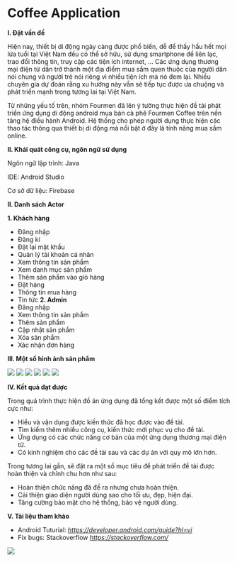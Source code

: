 # Coffee Application
**I. Đặt vần đề** 

  Hiện nay, thiết bị di động ngày càng được phổ biến, dễ để thấy hầu hết mọi lứa
tuổi tại Việt Nam đều có thể sở hữu, sử dụng smartphone để liên lạc, trao đổi thông
tin, truy cập các tiện ích internet, … Các ứng dụng thương mại điện tử dần trở thành
một địa điểm mua sắm quen thuộc của người dân nói chung và người trẻ nói riêng
vì nhiều tiện ích mà nó đem lại. Nhiều chuyên gia dự đoán rằng xu hướng này vẫn
sẽ tiếp tục được ưa chuộng và phát triển mạnh trong tương lai tại Việt Nam.

Từ những yếu tố trên, nhóm Fourmen đã lên ý tưởng thực hiện đề tài phát triển
ứng dụng di động android mua bán cà phê Fourmen Coffee trên nền tảng hệ điều
hành Android. Hệ thống cho phép người dụng thực hiện các thao tác thông qua thiết
bị di động mà nổi bật ở đây là tính năng mua sắm online.

**II. Khái quát công cụ, ngôn ngữ sử dụng** 

Ngôn ngữ lập trình: Java

IDE: Android Studio 

Cơ sở dữ liệu: Firebase

**II. Danh sách Actor** 

**1. Khách hàng**
- Đăng nhập
- Đăng kí
- Đặt lại mật khẩu
- Quản lý tài khoản cá nhân
- Xem thông tin sản phẩm
- Xem danh mục sản phẩm
- Thêm sản phẩm vào giỏ hàng
- Đặt hàng
- Thông tin mua hàng
- Tin tức
**2. Admin**
- Đăng nhập
- Xem thông tin sản phẩm
- Thêm sản phẩm
- Cập nhật sản phẩm
- Xóa sản phẩm
- Xác nhận đơn hàng

**III. Một số hình ảnh sản phẩm** 

![](https://github.com/ayame3105/Mobile_Project/blob/1ba81998cd3e227a9a06e3e530f14d1b9cecb962/img/1.JPG)
![](https://github.com/ayame3105/Mobile_Project/blob/1ba81998cd3e227a9a06e3e530f14d1b9cecb962/img/3.JPG)
![](https://github.com/ayame3105/Mobile_Project/blob/1ba81998cd3e227a9a06e3e530f14d1b9cecb962/img/4.JPG)
![](https://github.com/ayame3105/Mobile_Project/blob/1ba81998cd3e227a9a06e3e530f14d1b9cecb962/img/5.JPG)
![](https://github.com/ayame3105/Mobile_Project/blob/1ba81998cd3e227a9a06e3e530f14d1b9cecb962/img/11.JPG)
![](https://github.com/ayame3105/Mobile_Project/blob/1ba81998cd3e227a9a06e3e530f14d1b9cecb962/img/9.JPG)

**IV. Kết quả đạt được**

Trong quá trình thực hiện đồ án ứng dụng đã tổng kết được một
số điểm tích cực như:
- Hiểu và vận dụng được kiến thức đã học được vào đề tài.
- Tìm kiếm thêm nhiều công cụ, kiến thức mới phục vụ cho đề tài.
- Ứng dụng có các chức năng cơ bản của một ứng dụng thương mại điện tử.
- Có kinh nghiệm cho các đề tài sau và các dự án với quy mô lớn hơn.

Trong tương lai gần, sẽ đặt ra một số mục tiêu để phát triển đề tài được
hoàn thiện và chỉnh chu hơn như sau: 
- Hoàn thiện chức năng đã đề ra nhưng chưa hoàn thiện.
- Cải thiện giao diện người dùng sao cho tối ưu, đẹp, hiện đại.
- Tăng cường bảo mật cho hệ thống, bảo vệ người dùng.

**V. Tài liệu tham khảo**

- Android Tuturial: *https://developer.android.com/guide?hl=vi*
- Fix bugs: Stackoverflow *https://stackoverflow.com/*

![](https://github.com/ayame3105/Mobile_Project/blob/34026d31fb3b583fad4006935d792edfe21359fb/img/gamer.gif)








